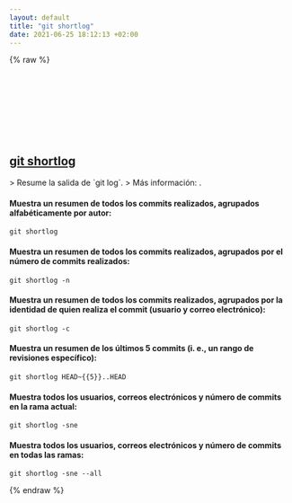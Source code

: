 ```yaml
---
layout: default
title: "git shortlog"
date: 2021-06-25 18:12:13 +02:00
---
```

{% raw %}
<h2 id="git-shortlog">
  <a href="/es/common/git-shortlog.html">git shortlog</a> <a href="#git-shortlog"><svg class="icon">
    <use href="/assets/images/unicode_sprite.svg#link" />
  </svg></a>
</h2>
> Resume la salida de `git log`.
> Más información: <https://git-scm.com/docs/git-shortlog>.

#### Muestra un resumen de todos los commits realizados, agrupados alfabéticamente por autor:
```shell
git shortlog
```
#### Muestra un resumen de todos los commits realizados, agrupados por el número de commits realizados:
```shell
git shortlog -n
```
#### Muestra un resumen de todos los commits realizados, agrupados por la identidad de quien realiza el commit (usuario y correo electrónico):
```shell
git shortlog -c
```
#### Muestra un resumen de los últimos 5 commits (i. e., un rango de revisiones específico):
```shell
git shortlog HEAD~{{5}}..HEAD
```
#### Muestra todos los usuarios, correos electrónicos y número de commits en la rama actual:
```shell
git shortlog -sne
```
#### Muestra todos los usuarios, correos electrónicos y número de commits en todas las ramas:
```shell
git shortlog -sne --all
```
{% endraw %}